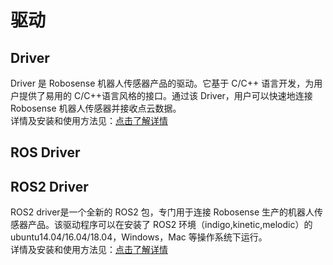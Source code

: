 # 驱动
## Driver  
Driver 是 Robosense 机器人传感器产品的驱动。它基于 C/C++ 语言开发，为用户提供了易用的 C/C++语言风格的接口。通过该 Driver，用户可以快速地连接 Robosense 机器人传感器并接收点云数据。  
详情及安装和使用方法见：[点击了解详情](http://10.10.0.20/super_sensor_sdk/ros2_sdk/drive_api/-/blob/dev_A1.2/README.md)   

## ROS Driver  

## ROS2 Driver  
ROS2 driver是一个全新的 ROS2 包，专门用于连接 Robosense 生产的机器人传感器产品。该驱动程序可以在安装了 ROS2 环境（indigo,kinetic,melodic）的 ubuntu14.04/16.04/18.04，Windows，Mac 等操作系统下运行。  
详情及安装和使用方法见：[点击了解详情](http://10.10.0.20/super_sensor_sdk/ros2_sdk/sdk_infra/-/blob/main/modules/ros_metas/README.md) 

